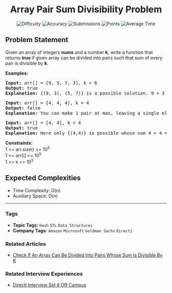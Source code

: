 <h1 align="center">Array Pair Sum Divisibility Problem</h1>

<p align="center">
  <img alt="Difficulty" title="Difficulty" src="https://custom-icon-badges.demolab.com/badge/Difficulty: Medium-1F222E?style=for-the-badge&logoColor=white&logo=fire"/>
  <img alt="Accuracy" title="Accuracy" src="https://custom-icon-badges.demolab.com/badge/Accuracy: 27.85%25-1F222E?style=for-the-badge&logoColor=white&logo=target"/>
  <img alt="Submissions" title="Submissions" src="https://custom-icon-badges.demolab.com/badge/Submissions: 133K+-1F222E?style=for-the-badge&logoColor=white&logo=repo"/>
  <img alt="Points" title="Points" src="https://custom-icon-badges.demolab.com/badge/Points: 4-1F222E?style=for-the-badge&logoColor=white&logo=award"/>
  <img alt="Average Time" title="Average Time" src="https://custom-icon-badges.demolab.com/badge/Average%20Time: N/A-1F222E?style=for-the-badge&logoColor=white&logo=clock"/>
</p>

## Problem Statement

Given an array of integers <b>nums</b> and a number <b>k</b>, write a function that returns <b>true </b>if given array can be divided into pairs such that sum of every pair is divisible by <b>k</b>.

<b>Examples:</b>

<pre><b>Input: </b>arr[] = [9, 5, 7, 3], k = 6
<b>Output: </b>true
<b>Explanation: </b>{(9, 3), (5, 7)} is a possible solution. 9 + 3 = 12 is divisible by 6 and 7 + 5 = 12 is also divisible by 6.
</pre>

<pre><b>Input:</b> arr[] = [4, 4, 4], k = 4
<b>Output: </b>false
<b>Explanation: </b>You can make 1 pair at max, leaving a single element unpaired.
</pre>

<pre><b>Input: </b>arr[]<b> </b>= [4, 4], k = 4
<b>Output: </b>true
<b>Explanation: </b>Here only {(4,4)} is possible whose sum 4 + 4 = 8 is divisible by 4.</pre>

<b>Constraints:</b><br>1 <= arr.size() <= 10<sup>5</sup><br>1 <= arr[i] <= 10<sup>5</sup><br>1 <= k <= 10<sup>5</sup>

## Expected Complexities
- Time Complexity: O(n)
- Auxiliary Space: O(n)

<hr>

### Tags
- **Topic Tags:** `Hash` `STL` `Data Structures`
- **Company Tags:** `Amazon` `Microsoft` `Goldman Sachs` `Directi`

### Related Articles
- [Check If An Array Can Be Divided Into Pairs Whose Sum Is Divisible By K](https://www.geeksforgeeks.org/check-if-an-array-can-be-divided-into-pairs-whose-sum-is-divisible-by-k/)

### Related Interview Experiences
- [Directi Interview Set 8 Off Campus](https://www.geeksforgeeks.org/directi-interview-set-8-off-campus/)

